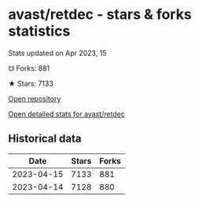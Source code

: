 # avast/retdec - stars & forks statistics

Stats updated on Apr 2023, 15

☋ Forks: 881

★ Stars: 7133

[Open repository](https://github.com/avast/retdec)

[Open detailed stats for avast/retdec](https://reviewgithub.com/rep/avast/retdec)

## Historical data
| Date | Stars | Forks |
|------|-------|-------|
| 2023-04-15 | 7133 | 881 | 
| 2023-04-14 | 7128 | 880 | 


